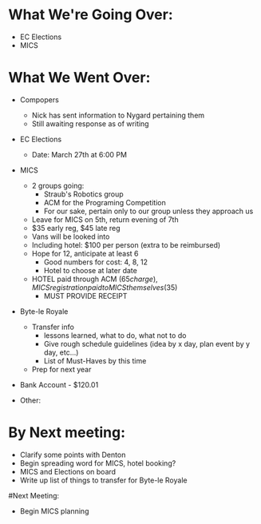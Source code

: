 # What We're Going Over:
- EC Elections
- MICS

# What We Went Over:  

- Compopers
    - Nick has sent information to Nygard pertaining them
    - Still awaiting response as of writing

 - EC Elections
     - Date: March 27th at 6:00 PM

- MICS
    - 2 groups going:
        - Straub's Robotics group
        - ACM for the Programing Competition
        - For our sake, pertain only to our group unless they approach us
    - Leave for MICS on 5th, return evening of 7th
    - $35 early reg, $45 late reg
    - Vans will be looked into
    - Including hotel: $100 per person (extra to be reimbursed)
    -  Hope for 12, anticipate at least 6
        -  Good numbers for cost: 4, 8, 12
        -  Hotel to choose at later date
    - HOTEL paid through ACM ($65 charge), MICS registration paid to MICS themselves ($35)
        - MUST PROVIDE RECEIPT 

- Byte-le Royale
    - Transfer info
        - lessons learned, what to do, what not to do
        - Give rough schedule guidelines (idea by x day, plan event by y day, etc...)
        - List of Must-Haves by this time
    - Prep for next year

- Bank Account - $120.01

- Other:

# By Next meeting:
- Clarify some points with Denton
- Begin spreading word for MICS, hotel booking?  
- MICS and Elections on board
- Write up list of things to transfer for Byte-le Royale

#Next Meeting:
- Begin MICS planning